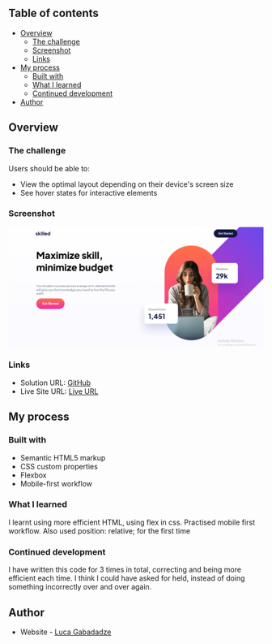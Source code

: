 ## Table of contents

- [Overview](#overview)
  - [The challenge](#the-challenge)
  - [Screenshot](#screenshot)
  - [Links](#links)
- [My process](#my-process)
  - [Built with](#built-with)
  - [What I learned](#what-i-learned)
  - [Continued development](#continued-development)
- [Author](#author)


## Overview

### The challenge

Users should be able to:

- View the optimal layout depending on their device's screen size
- See hover states for interactive elements

### Screenshot

![](skilled-elearning-landing-page-screenshot.png)


### Links

- Solution URL: [GitHub](https://github.com/gabadadzeluca/skilled-elearning-landing-page)
- Live Site URL: [Live URL](https://gabadadzeluca.github.io/skilled-elearning-landing-page/)

## My process

### Built with

- Semantic HTML5 markup
- CSS custom properties
- Flexbox
- Mobile-first workflow


### What I learned

I learnt using more efficient HTML, using flex in css. Practised mobile first workflow. Also used position: relative; for the first time



### Continued development

I have written this code for 3 times in total, correcting and being more efficient each time. I think I could have asked for held, instead of doing something incorrectly over and over again.



## Author

- Website - [Luca Gabadadze](https://www.linkedin.com/in/luca-gabadadze-6068b324a/)

